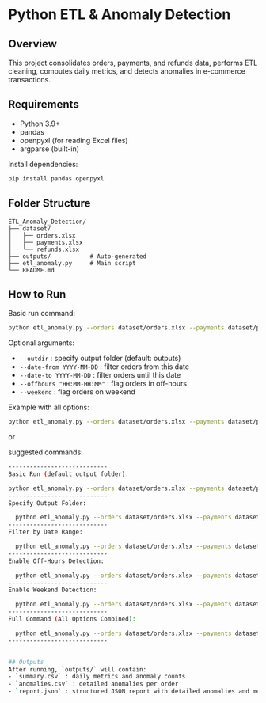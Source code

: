 
# Python ETL & Anomaly Detection

## Overview
This project consolidates orders, payments, and refunds data, performs ETL cleaning, computes daily metrics, and detects anomalies in e-commerce transactions.

## Requirements
- Python 3.9+
- pandas
- openpyxl (for reading Excel files)
- argparse (built-in)

Install dependencies:
```bash
pip install pandas openpyxl
```

## Folder Structure
```
ETL_Anomaly_Detection/
├── dataset/
│   ├── orders.xlsx
│   ├── payments.xlsx
│   └── refunds.xlsx
├── outputs/           # Auto-generated
├── etl_anomaly.py     # Main script
└── README.md
```

## How to Run
Basic run command:
```bash
python etl_anomaly.py --orders dataset/orders.xlsx --payments dataset/payments.xlsx --refunds dataset/refunds.xlsx
```

Optional arguments:
- `--outdir` : specify output folder (default: outputs)
- `--date-from YYYY-MM-DD` : filter orders from this date
- `--date-to YYYY-MM-DD` : filter orders until this date
- `--offhours "HH:MM-HH:MM"` : flag orders in off-hours
- `--weekend` : flag orders on weekend

Example with all options:
```bash
python etl_anomaly.py --orders dataset/orders.xlsx --payments dataset/payments.xlsx --refunds dataset/refunds.xlsx --outdir outputs --date-from 2025-06-15 --date-to 2025-07-15 --offhours "21:00-09:00" --weekend
```
or 

suggested commands:
```bash
----------------------------
Basic Run (default output folder):

python etl_anomaly.py --orders dataset/orders.xlsx --payments dataset/payments.xlsx --refunds dataset/refunds.xlsx
----------------------------
Specify Output Folder:

  python etl_anomaly.py --orders dataset/orders.xlsx --payments dataset/payments.xlsx --refunds dataset/refunds.xlsx --outdir outputs_custom
----------------------------
Filter by Date Range:

  python etl_anomaly.py --orders dataset/orders.xlsx --payments dataset/payments.xlsx --refunds dataset/refunds.xlsx --date-from 2025-06-15 --date-to 2025-07-15
----------------------------
Enable Off-Hours Detection:

  python etl_anomaly.py --orders dataset/orders.xlsx --payments dataset/payments.xlsx --refunds dataset/refunds.xlsx --offhours "21:00-09:00"
----------------------------
Enable Weekend Detection:

  python etl_anomaly.py --orders dataset/orders.xlsx --payments dataset/payments.xlsx --refunds dataset/refunds.xlsx --weekend
----------------------------
Full Command (All Options Combined):

  python etl_anomaly.py --orders dataset/orders.xlsx --payments dataset/payments.xlsx --refunds dataset/refunds.xlsx --outdir outputs --date-from 2025-06-15 --date-to 2025-07-15 --offhours "21:00-09:00" --weekend
----------------------------


## Outputs
After running, `outputs/` will contain:
- `summary.csv` : daily metrics and anomaly counts
- `anomalies.csv` : detailed anomalies per order
- `report.json` : structured JSON report with detailed anomalies and metadata
